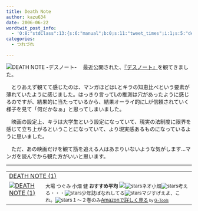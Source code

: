 ```yaml
---
title: Death Note
author: kazu634
date: 2006-06-22
wordtwit_post_info:
  - 'O:8:"stdClass":13:{s:6:"manual";b:0;s:11:"tweet_times";i:1;s:5:"delay";i:0;s:7:"enabled";i:1;s:10:"separation";s:2:"60";s:7:"version";s:3:"3.7";s:14:"tweet_template";b:0;s:6:"status";i:2;s:6:"result";a:0:{}s:13:"tweet_counter";i:2;s:13:"tweet_log_ids";a:1:{i:0;i:2413;}s:9:"hash_tags";a:0:{}s:8:"accounts";a:1:{i:0;s:7:"kazu634";}}'
categories:
  - つれづれ

---
```

<div class="section">
<p>
<a href="http://wwws.warnerbros.co.jp/deathnote/" onclick="__gaTracker('send', 'event', 'outbound-article', 'http://wwws.warnerbros.co.jp/deathnote/', '');" target="_blank"><img alt="DEATH NOTE -デスノート-" align="left" src="http://img.simpleapi.net/small/http://wwws.warnerbros.co.jp/deathnote/" border="0" /></a>
</p></p> 
  
<p>
    　最近公開された、<a href="http://wwws.warnerbros.co.jp/deathnote/" onclick="__gaTracker('send', 'event', 'outbound-article', 'http://wwws.warnerbros.co.jp/deathnote/', '『デスノート』');" target="_blank">『デスノート』</a>を観てきました。
</p></p> 
  
<p>
    　とりあえず観てて感じたのは、マンガほどはLとキラの知恵比べという要素が薄れていたように感じました。はっきり言ってLの推測は穴があったように感じるのですが、結果的に当たっているから、結果オーライ的にLが信頼されていく様子を見て「何だかなぁ」と思ってしまいました。
</p></p> 
  
<p>
    　映画の設定上、キラは大学生という設定になっていて、現実の法制度に限界を感じて立ち上がるということになっていて、より現実感あるものになっているように思いました。
</p></p> 
  
<p>
    　ただ、あの映画だけを観て筋を追える人はあまりいないような気がします…マンガを読んでから観た方がいいと思います。
</p>
  
<hr />
  
<p>
<center>
</center>
</p>
  
<p>
<table cellpadding="5" border="0">
<tr>
<td colspan="2">
<a href="https://www.amazon.co.jp/exec/obidos/ASIN/4088736214/goodpic-22/" onclick="__gaTracker('send', 'event', 'outbound-article', 'https://www.amazon.co.jp/exec/obidos/ASIN/4088736214/goodpic-22/', 'DEATH NOTE (1)');" target="_top">DEATH NOTE (1)</a>
</td>
</tr>
      
<tr>
<td valign="top">
<a href="https://www.amazon.co.jp/exec/obidos/ASIN/4088736214/goodpic-22/" onclick="__gaTracker('send', 'event', 'outbound-article', 'https://www.amazon.co.jp/exec/obidos/ASIN/4088736214/goodpic-22/', '');" target="_top"><img alt="DEATH NOTE (1)" src="http://images.amazon.com/images/P/4088736214.09._SCMZZZZZZZ_.jpg" border="0" /></a>
</td>
        
<td valign="top">
<font size="-1">大場 つぐみ 小畑 健 <strong>おすすめ平均</strong> <img src="http://g-images.amazon.com/images/G/01/detail/stars-4-5.gif" /><img alt="stars" src="http://g-images.amazon.com/images/G/01/detail/stars-5-0.gif" />ネオ小畑<img alt="stars" src="http://g-images.amazon.com/images/G/01/detail/stars-5-0.gif" />考える・・・<img alt="stars" src="http://g-images.amazon.com/images/G/01/detail/stars-5-0.gif" />少年誌ばなれしてる<img alt="stars" src="http://g-images.amazon.com/images/G/01/detail/stars-5-0.gif" />マジすげえよ、これ。<img alt="stars" src="http://g-images.amazon.com/images/G/01/detail/stars-2-0.gif" />１～２巻のみ<a href="https://www.amazon.co.jp/exec/obidos/ASIN/4088736214/goodpic-22/" onclick="__gaTracker('send', 'event', 'outbound-article', 'https://www.amazon.co.jp/exec/obidos/ASIN/4088736214/goodpic-22/', 'Amazonで詳しく見る');" target="_top">Amazonで詳しく見る</a></font><font size="-2"> by <a href="http://www.goodpic.com/mt/aws/index.html" onclick="__gaTracker('send', 'event', 'outbound-article', 'http://www.goodpic.com/mt/aws/index.html', 'G-Tools');">G-Tools</a></font>
</td>
</tr>
</table>
</p>
</div>
